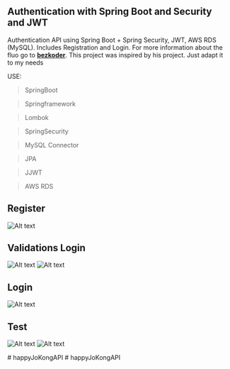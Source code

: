 ## Authentication with Spring Boot and Security and JWT ##

Authentication API using Spring Boot + Spring Security, JWT, AWS RDS (MySQL). Includes Registration and Login.
For more information about the fluo go to **[bezkoder](https://github.com/bezkoder/spring-boot-spring-security-jwt-authentication)**.
This project was inspired by his project. Just adapt it to my needs

USE:
> SpringBoot

> Springframework

> Lombok

> SpringSecurity

> MySQL Connector

> JPA

> JJWT

> AWS RDS


## Register ##
![Alt text](/images/1.png "")
## Validations Login ##
![Alt text](/images/2.png "")
![Alt text](/images/3.png "")
## Login ##
![Alt text](/images/4.png "4")
## Test ##
![Alt text](/images/5.png "5")
![Alt text](/images/6.png "6")


#   h a p p y J o K o n g A P I  
 #   h a p p y J o K o n g A P I  
 